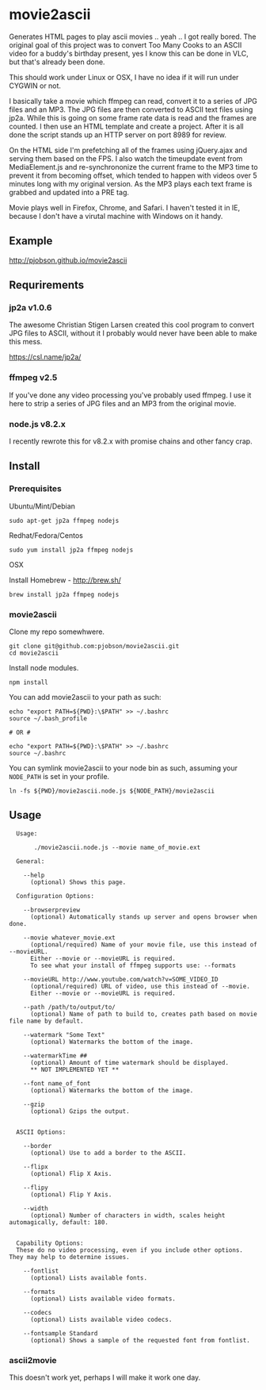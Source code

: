 # movie2ascii

Generates HTML pages to play ascii movies .. yeah .. I got really bored. The original goal of this project was to
convert Too Many Cooks to an ASCII video for a buddy's birthday present, yes I know this can be done in VLC, but
that's already been done.

This should work under Linux or OSX, I have no idea if it will run under CYGWIN or not.

I basically take a movie which ffmpeg can read, convert it to a series of JPG files and an MP3.  The JPG files are
then converted to ASCII text files using jp2a.  While this is going on some frame rate data is read and the frames
are counted.  I then use an HTML template and create a project.  After it is all done the script stands up an HTTP
server on port 8989 for review.

On the HTML side I'm prefetching all of the frames using jQuery.ajax and serving them based on the FPS.  I also watch
the timeupdate event from MediaElement.js and re-synchrononize the current frame to the MP3 time to prevent it from
becoming offset, which tended to happen with videos over 5 minutes long with my original version.  As the MP3 plays
each text frame is grabbed and updated into a PRE tag.

Movie plays well in Firefox, Chrome, and Safari.  I haven't tested it in IE, because I don't have a virutal machine
with Windows on it handy.

## Example

http://pjobson.github.io/movie2ascii

## Requrirements

### jp2a v1.0.6
The awesome Christian Stigen Larsen created this cool program to convert JPG files to ASCII, without it I probably would
never have been able to make this mess.

https://csl.name/jp2a/

### ffmpeg v2.5
If you've done any video processing you've probably used ffmpeg.  I use it here to strip a series of JPG files and an MP3 from
the original movie.

### node.js v8.2.x
I recently rewrote this for v8.2.x with promise chains and other fancy crap.

## Install

### Prerequisites

Ubuntu/Mint/Debian
```
sudo apt-get jp2a ffmpeg nodejs
```
Redhat/Fedora/Centos
```
sudo yum install jp2a ffmpeg nodejs
```
OSX

Install Homebrew - http://brew.sh/
```
brew install jp2a ffmpeg nodejs
```

### movie2ascii

Clone my repo somewhwere.

```
git clone git@github.com:pjobson/movie2ascii.git
cd movie2ascii
```

Install node modules.

```
npm install
```

You can add movie2ascii to your path as such:

```
echo "export PATH=${PWD}:\$PATH" >> ~/.bashrc
source ~/.bash_profile

# OR #

echo "export PATH=${PWD}:\$PATH" >> ~/.bashrc
source ~/.bashrc
```

You can symlink movie2ascii to your node bin as such, assuming your `NODE_PATH` is set in your profile.

```
ln -fs ${PWD}/movie2ascii.node.js ${NODE_PATH}/movie2ascii
```

## Usage

```
  Usage:

       ./movie2ascii.node.js --movie name_of_movie.ext

  General:

    --help
      (optional) Shows this page.

  Configuration Options:

    --browserpreview
      (optional) Automatically stands up server and opens browser when done.

    --movie whatever_movie.ext
      (optional/required) Name of your movie file, use this instead of --movieURL.
      Either --movie or --movieURL is required.
      To see what your install of ffmpeg supports use: --formats

    --movieURL http://www.youtube.com/watch?v=SOME_VIDEO_ID
      (optional/required) URL of video, use this instead of --movie.
      Either --movie or --movieURL is required.

    --path /path/to/output/to/
      (optional) Name of path to build to, creates path based on movie file name by default.

    --watermark "Some Text"
      (optional) Watermarks the bottom of the image.

    --watermarkTime ##
      (optional) Amount of time watermark should be displayed.
      ** NOT IMPLEMENTED YET **

    --font name_of_font
      (optional) Watermarks the bottom of the image.

    --gzip
      (optional) Gzips the output.


  ASCII Options:

    --border
      (optional) Use to add a border to the ASCII.

    --flipx
      (optional) Flip X Axis.

    --flipy
      (optional) Flip Y Axis.

    --width
      (optional) Number of characters in width, scales height automagically, default: 180.


  Capability Options:
  These do no video processing, even if you include other options. They may help to determine issues.

    --fontlist
      (optional) Lists available fonts.

    --formats
      (optional) Lists available video formats.

    --codecs
      (optional) Lists available video codecs.

    --fontsample Standard
      (optional) Shows a sample of the requested font from fontlist.
```

### ascii2movie

This doesn't work yet, perhaps I will make it work one day.
